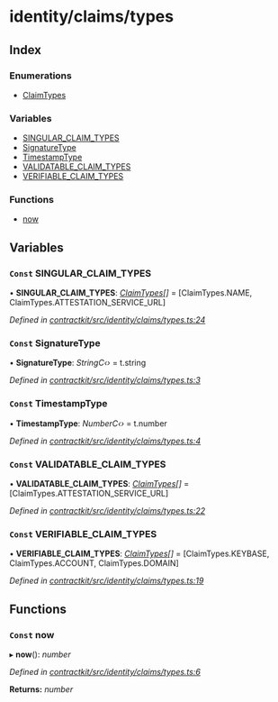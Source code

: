 # identity/claims/types

## Index

### Enumerations

* [ClaimTypes]()

### Variables

* [SINGULAR\_CLAIM\_TYPES](_identity_claims_types_.md#const-singular_claim_types)
* [SignatureType](_identity_claims_types_.md#const-signaturetype)
* [TimestampType](_identity_claims_types_.md#const-timestamptype)
* [VALIDATABLE\_CLAIM\_TYPES](_identity_claims_types_.md#const-validatable_claim_types)
* [VERIFIABLE\_CLAIM\_TYPES](_identity_claims_types_.md#const-verifiable_claim_types)

### Functions

* [now](_identity_claims_types_.md#const-now)

## Variables

### `Const` SINGULAR\_CLAIM\_TYPES

• **SINGULAR\_CLAIM\_TYPES**: [_ClaimTypes_]()_\[\]_ = \[ClaimTypes.NAME, ClaimTypes.ATTESTATION\_SERVICE\_URL\]

_Defined in_ [_contractkit/src/identity/claims/types.ts:24_](https://github.com/celo-org/celo-monorepo/blob/master/packages/sdk/contractkit/src/identity/claims/types.ts#L24)

### `Const` SignatureType

• **SignatureType**: _StringC‹›_ = t.string

_Defined in_ [_contractkit/src/identity/claims/types.ts:3_](https://github.com/celo-org/celo-monorepo/blob/master/packages/sdk/contractkit/src/identity/claims/types.ts#L3)

### `Const` TimestampType

• **TimestampType**: _NumberC‹›_ = t.number

_Defined in_ [_contractkit/src/identity/claims/types.ts:4_](https://github.com/celo-org/celo-monorepo/blob/master/packages/sdk/contractkit/src/identity/claims/types.ts#L4)

### `Const` VALIDATABLE\_CLAIM\_TYPES

• **VALIDATABLE\_CLAIM\_TYPES**: [_ClaimTypes_]()_\[\]_ = \[ClaimTypes.ATTESTATION\_SERVICE\_URL\]

_Defined in_ [_contractkit/src/identity/claims/types.ts:22_](https://github.com/celo-org/celo-monorepo/blob/master/packages/sdk/contractkit/src/identity/claims/types.ts#L22)

### `Const` VERIFIABLE\_CLAIM\_TYPES

• **VERIFIABLE\_CLAIM\_TYPES**: [_ClaimTypes_]()_\[\]_ = \[ClaimTypes.KEYBASE, ClaimTypes.ACCOUNT, ClaimTypes.DOMAIN\]

_Defined in_ [_contractkit/src/identity/claims/types.ts:19_](https://github.com/celo-org/celo-monorepo/blob/master/packages/sdk/contractkit/src/identity/claims/types.ts#L19)

## Functions

### `Const` now

▸ **now**\(\): _number_

_Defined in_ [_contractkit/src/identity/claims/types.ts:6_](https://github.com/celo-org/celo-monorepo/blob/master/packages/sdk/contractkit/src/identity/claims/types.ts#L6)

**Returns:** _number_

